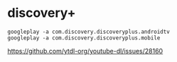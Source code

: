# discovery+

~~~
googleplay -a com.discovery.discoveryplus.androidtv
googleplay -a com.discovery.discoveryplus.mobile
~~~

https://github.com/ytdl-org/youtube-dl/issues/28160
